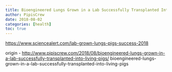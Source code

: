 ```yaml
---
title: Bioengineered Lungs Grown in a Lab Successfully Transplanted Into Living Pigs
author: PipisCrew
date: 2018-08-02
categories: [health]
toc: true
---
```


https://www.sciencealert.com/lab-grown-lungs-pigs-success-2018

origin - http://www.pipiscrew.com/2018/08/bioengineered-lungs-grown-in-a-lab-successfully-transplanted-into-living-pigs/ bioengineered-lungs-grown-in-a-lab-successfully-transplanted-into-living-pigs